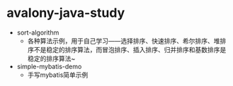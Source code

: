 # avalony-java-study

- sort-algorithm
    - 各种算法示例，用于自己学习——选择排序、快速排序、希尔排序、堆排序不是稳定的排序算法，而冒泡排序、插入排序、归并排序和基数排序是稳定的排序算法~
- simple-mybatis-demo
    - 手写mybatis简单示例
